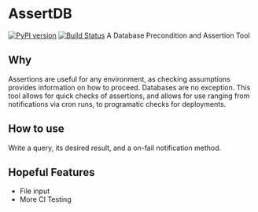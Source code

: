 # AssertDB
[![PyPI version](https://badge.fury.io/py/AssertDB.svg)](https://badge.fury.io/py/AssertDB)  [![Build Status](https://travis-ci.org/birm/AssertDB.svg?branch=master)](https://travis-ci.org/birm/AssertDB)
A Database Precondition and Assertion Tool

## Why
Assertions are useful for any environment, as checking assumptions provides information on how to proceed.
Databases are no exception.
This tool allows for quick checks of assertions, and allows for use ranging from notifications via cron runs, to programatic checks for deployments.

## How to use
Write a query, its desired result, and a on-fail notification method.

## Hopeful Features
* File input
* More CI Testing
